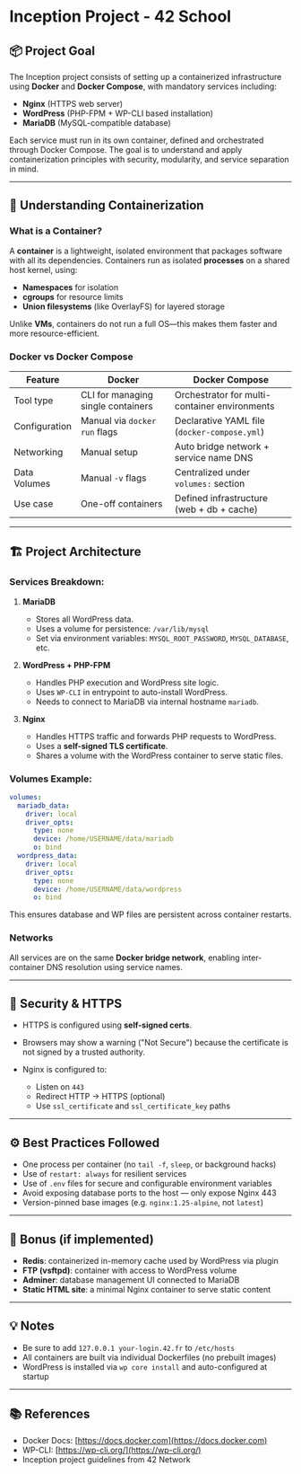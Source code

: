 # Inception Project - 42 School

## 📦 Project Goal

The Inception project consists of setting up a containerized infrastructure using **Docker** and **Docker Compose**, with mandatory services including:

* **Nginx** (HTTPS web server)
* **WordPress** (PHP-FPM + WP-CLI based installation)
* **MariaDB** (MySQL-compatible database)

Each service must run in its own container, defined and orchestrated through Docker Compose. The goal is to understand and apply containerization principles with security, modularity, and service separation in mind.

---

## 🐳 Understanding Containerization

### What is a Container?

A **container** is a lightweight, isolated environment that packages software with all its dependencies. Containers run as isolated **processes** on a shared host kernel, using:

* **Namespaces** for isolation
* **cgroups** for resource limits
* **Union filesystems** (like OverlayFS) for layered storage

Unlike **VMs**, containers do not run a full OS—this makes them faster and more resource-efficient.

### Docker vs Docker Compose

| Feature       | Docker                             | Docker Compose                                |
| ------------- | ---------------------------------- | --------------------------------------------- |
| Tool type     | CLI for managing single containers | Orchestrator for multi-container environments |
| Configuration | Manual via `docker run` flags      | Declarative YAML file (`docker-compose.yml`)  |
| Networking    | Manual setup                       | Auto bridge network + service name DNS        |
| Data Volumes  | Manual `-v` flags                  | Centralized under `volumes:` section          |
| Use case      | One-off containers                 | Defined infrastructure (web + db + cache)     |

---

## 🏗️ Project Architecture

### Services Breakdown:

1. **MariaDB**

   * Stores all WordPress data.
   * Uses a volume for persistence: `/var/lib/mysql`
   * Set via environment variables: `MYSQL_ROOT_PASSWORD`, `MYSQL_DATABASE`, etc.

2. **WordPress + PHP-FPM**

   * Handles PHP execution and WordPress site logic.
   * Uses `WP-CLI` in entrypoint to auto-install WordPress.
   * Needs to connect to MariaDB via internal hostname `mariadb`.

3. **Nginx**

   * Handles HTTPS traffic and forwards PHP requests to WordPress.
   * Uses a **self-signed TLS certificate**.
   * Shares a volume with the WordPress container to serve static files.

### Volumes Example:

```yaml
volumes:
  mariadb_data:
    driver: local
    driver_opts:
      type: none
      device: /home/USERNAME/data/mariadb
      o: bind
  wordpress_data:
    driver: local
    driver_opts:
      type: none
      device: /home/USERNAME/data/wordpress
      o: bind
```

This ensures database and WP files are persistent across container restarts.

### Networks

All services are on the same **Docker bridge network**, enabling inter-container DNS resolution using service names.

---

## 🔐 Security & HTTPS

* HTTPS is configured using **self-signed certs**.
* Browsers may show a warning ("Not Secure") because the certificate is not signed by a trusted authority.
* Nginx is configured to:

  * Listen on `443`
  * Redirect HTTP → HTTPS (optional)
  * Use `ssl_certificate` and `ssl_certificate_key` paths

---

## ⚙️ Best Practices Followed

* One process per container (no `tail -f`, `sleep`, or background hacks)
* Use of `restart: always` for resilient services
* Use of `.env` files for secure and configurable environment variables
* Avoid exposing database ports to the host — only expose Nginx 443
* Version-pinned base images (e.g. `nginx:1.25-alpine`, not `latest`)

---

## 🚀 Bonus (if implemented)

* **Redis**: containerized in-memory cache used by WordPress via plugin
* **FTP (vsftpd)**: container with access to WordPress volume
* **Adminer**: database management UI connected to MariaDB
* **Static HTML site**: a minimal Nginx container to serve static content

---

## 💡 Notes

* Be sure to add `127.0.0.1 your-login.42.fr` to `/etc/hosts`
* All containers are built via individual Dockerfiles (no prebuilt images)
* WordPress is installed via `wp core install` and auto-configured at startup

---

## 📚 References

* Docker Docs: [https://docs.docker.com](https://docs.docker.com)
* WP-CLI: [https://wp-cli.org/](https://wp-cli.org/)
* Inception project guidelines from 42 Network
